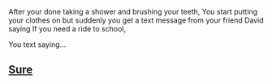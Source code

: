 After your done taking a shower and brushing your teeth, You start putting your clothes on but suddenly you get a text message from your friend David saying If you need a ride to school,

You text saying...

## [Sure](story1.1.md)

